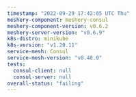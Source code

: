 ```yaml
---
timestamp: "2022-09-29 17:42:05 UTC Thu"
meshery-component: meshery-consul
meshery-component-version: v0.6.2
meshery-server-version: "v0.6.9"
k8s-distro: minikube
k8s-version: "v1.20.11"
service-mesh: Consul
service-mesh-version: "v0.48.0"
tests:
  consul-client: null
  consul-server: null
overall-status: "failing"
---
```

